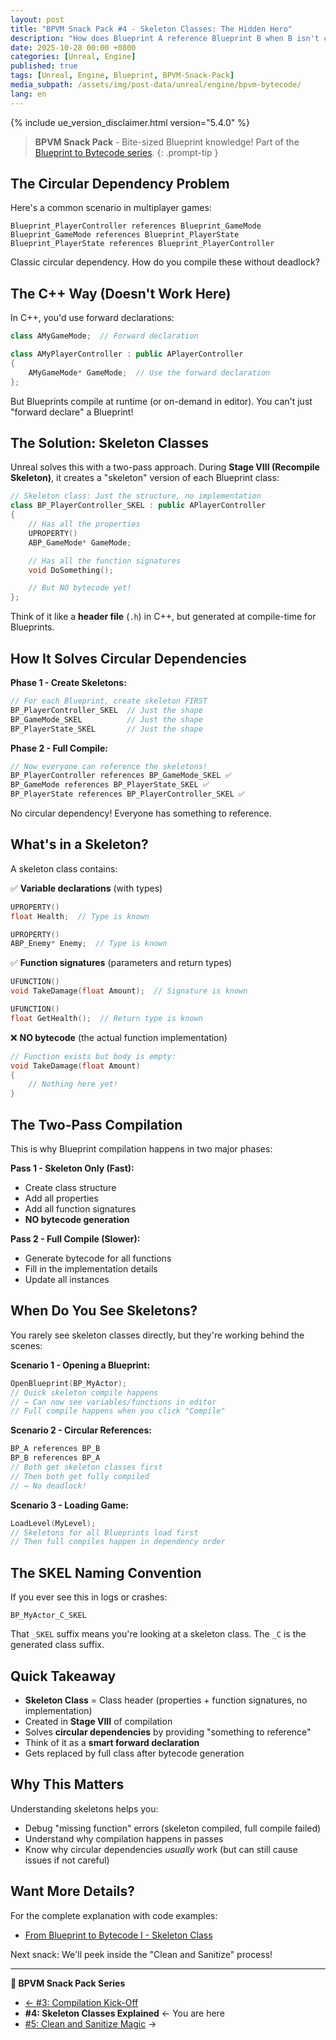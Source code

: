 ```yaml
---
layout: post
title: "BPVM Snack Pack #4 - Skeleton Classes: The Hidden Hero"
description: "How does Blueprint A reference Blueprint B when B isn't compiled yet? The skeleton class - Blueprint's version of forward declarations."
date: 2025-10-28 00:00 +0800
categories: [Unreal, Engine]
published: true
tags: [Unreal, Engine, Blueprint, BPVM-Snack-Pack]
media_subpath: /assets/img/post-data/unreal/engine/bpvm-bytecode/
lang: en
---
```


{% include ue_version_disclaimer.html version="5.4.0" %}

> **BPVM Snack Pack** - Bite-sized Blueprint knowledge! Part of the [Blueprint to Bytecode series](/posts/bpvm-bytecode-I/).
{: .prompt-tip }

## The Circular Dependency Problem

Here's a common scenario in multiplayer games:

```
Blueprint_PlayerController references Blueprint_GameMode
Blueprint_GameMode references Blueprint_PlayerState
Blueprint_PlayerState references Blueprint_PlayerController
```

Classic circular dependency. How do you compile these without deadlock?

## The C++ Way (Doesn't Work Here)

In C++, you'd use forward declarations:

```cpp
class AMyGameMode;  // Forward declaration

class AMyPlayerController : public APlayerController
{
    AMyGameMode* GameMode;  // Use the forward declaration
};
```

But Blueprints compile at runtime (or on-demand in editor). You can't just "forward declare" a Blueprint!

## The Solution: Skeleton Classes

Unreal solves this with a two-pass approach. During **Stage VIII (Recompile Skeleton)**, it creates a "skeleton" version of each Blueprint class:

```cpp
// Skeleton class: Just the structure, no implementation
class BP_PlayerController_SKEL : public APlayerController
{
    // Has all the properties
    UPROPERTY()
    ABP_GameMode* GameMode;

    // Has all the function signatures
    void DoSomething();

    // But NO bytecode yet!
};
```

Think of it like a **header file** (`.h`) in C++, but generated at compile-time for Blueprints.

## How It Solves Circular Dependencies

**Phase 1 - Create Skeletons:**
```cpp
// For each Blueprint, create skeleton FIRST
BP_PlayerController_SKEL  // Just the shape
BP_GameMode_SKEL          // Just the shape
BP_PlayerState_SKEL       // Just the shape
```

**Phase 2 - Full Compile:**
```cpp
// Now everyone can reference the skeletons!
BP_PlayerController references BP_GameMode_SKEL ✅
BP_GameMode references BP_PlayerState_SKEL ✅
BP_PlayerState references BP_PlayerController_SKEL ✅
```

No circular dependency! Everyone has something to reference.

## What's in a Skeleton?

A skeleton class contains:

✅ **Variable declarations** (with types)
```cpp
UPROPERTY()
float Health;  // Type is known

UPROPERTY()
ABP_Enemy* Enemy;  // Type is known
```

✅ **Function signatures** (parameters and return types)
```cpp
UFUNCTION()
void TakeDamage(float Amount);  // Signature is known

UFUNCTION()
float GetHealth();  // Return type is known
```

❌ **NO bytecode** (the actual function implementation)
```cpp
// Function exists but body is empty:
void TakeDamage(float Amount)
{
    // Nothing here yet!
}
```

## The Two-Pass Compilation

This is why Blueprint compilation happens in two major phases:

**Pass 1 - Skeleton Only (Fast):**
- Create class structure
- Add all properties
- Add all function signatures
- **NO bytecode generation**

**Pass 2 - Full Compile (Slower):**
- Generate bytecode for all functions
- Fill in the implementation details
- Update all instances

## When Do You See Skeletons?

You rarely see skeleton classes directly, but they're working behind the scenes:

**Scenario 1 - Opening a Blueprint:**
```cpp
OpenBlueprint(BP_MyActor);
// Quick skeleton compile happens
// → Can now see variables/functions in editor
// Full compile happens when you click "Compile"
```

**Scenario 2 - Circular References:**
```cpp
BP_A references BP_B
BP_B references BP_A
// Both get skeleton classes first
// Then both get fully compiled
// → No deadlock!
```

**Scenario 3 - Loading Game:**
```cpp
LoadLevel(MyLevel);
// Skeletons for all Blueprints load first
// Then full compiles happen in dependency order
```

## The SKEL Naming Convention

If you ever see this in logs or crashes:

```
BP_MyActor_C_SKEL
```

That `_SKEL` suffix means you're looking at a skeleton class. The `_C` is the generated class suffix.

## Quick Takeaway

- **Skeleton Class** = Class header (properties + function signatures, no implementation)
- Created in **Stage VIII** of compilation
- Solves **circular dependencies** by providing "something to reference"
- Think of it as a **smart forward declaration**
- Gets replaced by full class after bytecode generation

## Why This Matters

Understanding skeletons helps you:
- Debug "missing function" errors (skeleton compiled, full compile failed)
- Understand why compilation happens in passes
- Know why circular dependencies *usually* work (but can still cause issues if not careful)

## Want More Details?

For the complete explanation with code examples:
- [From Blueprint to Bytecode I - Skeleton Class](/posts/bpvm-bytecode-I/#skeleton-class)

Next snack: We'll peek inside the "Clean and Sanitize" process!

---

**🍿 BPVM Snack Pack Series**
- [← #3: Compilation Kick-Off](/posts/bpvm-snack-03-compilation-kickoff/)
- **#4: Skeleton Classes Explained** ← You are here
- [#5: Clean and Sanitize Magic](/posts/bpvm-snack-05-clean-sanitize/) →
